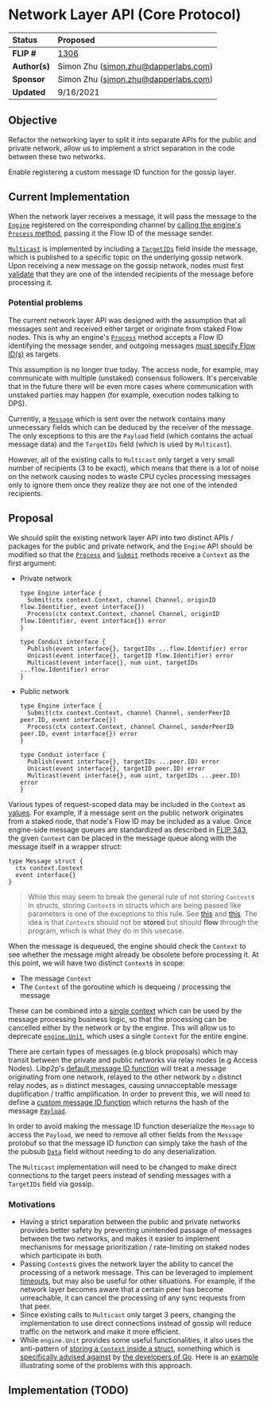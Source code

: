 # Network Layer API (Core Protocol)

| Status        | Proposed                                                  |
:-------------- |:--------------------------------------------------------- |
| **FLIP #**    | [1306](https://github.com/onflow/flow-go/pull/1306) |
| **Author(s)** | Simon Zhu (simon.zhu@dapperlabs.com)                      |
| **Sponsor**   | Simon Zhu (simon.zhu@dapperlabs.com)                      |
| **Updated**   | 9/16/2021                                                 |

## Objective

Refactor the networking layer to split it into separate APIs for the public and private network, allow us to implement a strict separation in the code between these two networks.

Enable registering a custom message ID function for the gossip layer.

## Current Implementation

When the network layer receives a message, it will pass the message to the [`Engine`](https://github.com/onflow/flow-go/blob/7763000ba5724bb03f522380e513b784b4597d46/network/engine.go) registered on
the corresponding channel by [calling the engine's `Process` method](https://github.com/onflow/flow-go/blob/d31fd63eb651ed9faf0f677e9934baef6c4d9792/network/p2p/network.go#L406), passing it the Flow ID of the message sender.

[`Multicast`](https://github.com/onflow/flow-go/blob/4ddc17d1bee25c2ab12ceabcf814b702980fdebe/network/conduit.go#L82) is implemented by including a [`TargetIDs`](https://github.com/onflow/flow-go/blob/4ddc17d1bee25c2ab12ceabcf814b702980fdebe/network/message/message.proto#L12) field inside the message, which is published to a specific topic on the underlying gossip network. Upon receiving a new message on the gossip network, nodes must first [validate](https://github.com/onflow/flow-go/blob/4ddc17d1bee25c2ab12ceabcf814b702980fdebe/network/validator/targetValiator.go) that they are one of the intended recipients of the message before processing it.

### Potential problems 

The current network layer API was designed with the assumption that all messages sent and received either target or originate from staked Flow nodes. This is why an engine's [`Process`](https://github.com/onflow/flow-go/blob/master/network/engine.go#L28) method accepts a Flow ID identifying the message sender, and outgoing messages [must specify Flow ID(s)](https://github.com/onflow/flow-go/blob/master/network/conduit.go#L62) as targets.

This assumption is no longer true today. The access node, for example, may communicate with multiple (unstaked) consensus followers. It's perceivable that in the future there will be even more cases where communication with unstaked parties may happen (for example, execution nodes talking to DPS).

Currently, a [`Message`](https://github.com/onflow/flow-go/blob/698c77460bc33d1a8ee8a154f7fe4877bc518a02/network/message/message.proto) which is sent over the network contains many unnecessary fields which can be deduced by the receiver of the message. The only exceptions to this are the `Payload` field (which contains the actual message data) and the `TargetIDs` field (which is used by `Multicast`).

However, all of the existing calls to `Multicast` only target a very small number of recipients (3 to be exact), which means that there is a lot of noise on the network causing nodes to waste CPU cycles processing messages only to ignore them once they realize they are not one of the intended recipients.

## Proposal

We should split the existing network layer API into two distinct APIs / packages for the public and private network, and the `Engine` API should be modified so that the [`Process`](https://github.com/onflow/flow-go/blob/master/network/engine.go#L28) and [`Submit`](https://github.com/onflow/flow-go/blob/master/network/engine.go#L20) methods receive a `Context` as the first argument:

* Private network
  ```golang
  type Engine interface {
    Submit(ctx context.Context, channel Channel, originID flow.Identifier, event interface{})
    Process(ctx context.Context, channel Channel, originID flow.Identifier, event interface{}) error
  }

  type Conduit interface {
    Publish(event interface{}, targetIDs ...flow.Identifier) error
    Unicast(event interface{}, targetID flow.Identifier) error
    Multicast(event interface{}, num uint, targetIDs ...flow.Identifier) error
  }
  ```
* Public network
  ```golang
  type Engine interface {
    Submit(ctx context.Context, channel Channel, senderPeerID peer.ID, event interface{})
    Process(ctx context.Context, channel Channel, senderPeerID peer.ID, event interface{}) error
  }

  type Conduit interface {
    Publish(event interface{}, targetIDs ...peer.ID) error
    Unicast(event interface{}, targetID peer.ID) error
    Multicast(event interface{}, num uint, targetIDs ...peer.ID) error
  }
  ```

Various types of request-scoped data may be included in the `Context` as [values](https://pkg.go.dev/context#WithValue). For example, if a message sent on the public network originates from a staked node, that node's Flow ID may be included as a value. Once engine-side message queues are standardized as described in [FLIP 343](https://github.com/onflow/flow/pull/343), the given `Context` can be placed in the message queue along with the message itself in a wrapper struct:

```golang
type Message struct {
  ctx context.Context
  event interface{}
}
```

> While this may seem to break the general rule of not storing `Context`s in structs, storing `Context`s in structs which are being passed like parameters is one of the exceptions to this rule. See [this](https://github.com/golang/go/issues/22602#:~:text=While%20we%27ve%20told,documentation%20and%20examples.) and [this](https://medium.com/@cep21/how-to-correctly-use-context-context-in-go-1-7-8f2c0fafdf39#:~:text=The%20one%20exception%20to%20not%20storing%20a%20context%20is%20when%20you%20need%20to%20put%20it%20in%20a%20struct%20that%20is%20used%20purely%20as%20a%20message%20that%20is%20passed%20across%20a%20channel.%20This%20is%20shown%20in%20the%20example%20below.). The idea is that `Context`s should not be **stored** but should **flow** through the program, which is what they do in this usecase.

When the message is dequeued, the engine should check the `Context` to see whether the message might already be obsolete before processing it. At this point, we will have two distinct `Context`s in scope:
* The message `Context`
* The `Context` of the goroutine which is dequeing / processing the message

These can be combined into a [single context](https://github.com/teivah/onecontext) which can be used by the message processing business logic, so that the processing can be cancelled either by the network or by the engine. This will allow us to deprecate [`engine.Unit`](https://github.com/onflow/flow-go/blob/master/engine/unit.go), which uses a single `Context` for the entire engine.

There are certain types of messages (e.g block proposals) which may transit between the private and public networks via relay nodes (e.g Access Nodes). Libp2p's [default message ID function](https://github.com/libp2p/go-libp2p-pubsub/blob/0c7092d1f50091ae88407ba93103ac5868da3d0a/pubsub.go#L1040-L1043) will treat a message originating from one network, relayed to the other network by `n` distinct relay nodes, as `n` distinct messages, causing unnacceptable message duplification / traffic amplification. In order to prevent this, we will need to define a [custom message ID function](https://pkg.go.dev/github.com/libp2p/go-libp2p-pubsub#WithMessageIdFn) which returns the hash of the message [`Payload`](https://github.com/onflow/flow-go/blob/698c77460bc33d1a8ee8a154f7fe4877bc518a02/network/message/message.proto#L13). 

In order to avoid making the message ID function deserialize the `Message` to access the `Payload`, we need to remove all other fields from the `Message` protobuf so that the message ID function can simply take the hash of the the pubsub [`Data`](https://github.com/libp2p/go-libp2p-pubsub/blob/0c7092d1f50091ae88407ba93103ac5868da3d0a/pb/rpc.pb.go#L145) field without needing to do any deserialization.

The `Multicast` implementation will need to be changed to make direct connections to the target peers instead of sending messages with a `TargetIDs` field via gossip.

### Motivations
- Having a strict separation between the public and private networks provides better safety by preventing unintended passage of messages between the two networks, and makes it easier to implement mechanisms for message prioritization / rate-limiting on staked nodes which participate in both.
- Passing `Context`s gives the network layer the ability to cancel the processing of a network message. This can be leveraged to implement [timeouts](https://pkg.go.dev/context#WithTimeout), but may also be useful for other situations. For example, if the network layer becomes aware that a certain peer has become unreachable, it can cancel the processing of any sync requests from that peer.
- Since existing calls to `Multicast` only target 3 peers, changing the implementation to use direct connections instead of gossip will reduce traffic on the network and make it more efficient.
- While `engine.Unit` provides some useful functionalities, it also uses the anti-pattern of [storing a `Context` inside a struct](https://github.com/onflow/flow-go/blob/b50f0ffe054103a82e4aa9e0c9e4610c2cbf2cc9/engine/unit.go#L117), something which is [specifically advised against](https://pkg.go.dev/context#:~:text=Do%20not%20store%20Contexts%20inside%20a%20struct%20type%3B%20instead%2C%20pass%20a%20Context%20explicitly%20to%20each%20function%20that%20needs%20it.%20The%20Context%20should%20be%20the%20first%20parameter%2C%20typically%20named%20ctx%3A) by [the developers of Go](https://go.dev/blog/context-and-structs#TOC_2.). Here is an [example](https://go.dev/blog/context-and-structs#:~:text=Storing%20context%20in%20structs%20leads%20to%20confusion) illustrating some of the problems with this approach.

## Implementation (TODO)